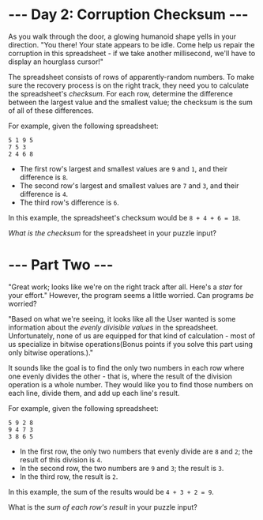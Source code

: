 ﻿# --- Day 2: Corruption Checksum ---

As you walk through the door, a glowing humanoid shape yells in your direction. "You there! Your state appears to be idle. Come help us repair the corruption in this spreadsheet - if we take another millisecond, we'll have to display an hourglass cursor!"

The spreadsheet consists of rows of apparently-random numbers. To make sure the recovery process is on the right track, they need you to calculate the spreadsheet's *checksum*. For each row, determine the difference between the largest value and the smallest value; the checksum is the sum of all of these differences.

For example, given the following spreadsheet:

```
5 1 9 5
7 5 3
2 4 6 8
```


* The first row's largest and smallest values are ```9``` and ```1```, and their difference is ```8```.
* The second row's largest and smallest values are ```7``` and ```3```, and their difference is ```4```.
* The third row's difference is ```6```.


In this example, the spreadsheet's checksum would be ```8 + 4 + 6 = 18```.

*What is the checksum* for the spreadsheet in your puzzle input?

# --- Part Two ---

"Great work; looks like we're on the right track after all.  Here's a *star* for your effort." However, the program seems a little worried. Can programs *be* worried?

"Based on what we're seeing, it looks like all the User wanted is some information about the *evenly divisible values* in the spreadsheet.  Unfortunately, none of us are equipped for that kind of calculation - most of us specialize in bitwise operations(Bonus points if you solve this part using only bitwise operations.)."

It sounds like the goal is to find the only two numbers in each row where one evenly divides the other - that is, where the result of the division operation is a whole number. They would like you to find those numbers on each line, divide them, and add up each line's result.

For example, given the following spreadsheet:

```
5 9 2 8
9 4 7 3
3 8 6 5
```


* In the first row, the only two numbers that evenly divide are ```8``` and ```2```; the result of this division is ```4```.
* In the second row, the two numbers are ```9``` and ```3```; the result is ```3```.
* In the third row, the result is ```2```.


In this example, the sum of the results would be ```4 + 3 + 2 = 9```.

What is the *sum of each row's result* in your puzzle input?